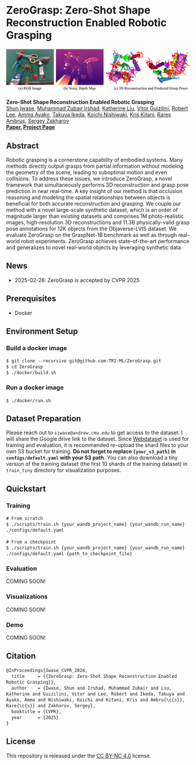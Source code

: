 # ZeroGrasp: Zero-Shot Shape Reconstruction Enabled Robotic Grasping

![ZeroGrasp](assets/teaser.png)

**Zero-Shot Shape Reconstruction Enabled Robotic Grasping**<br>
[Shun Iwase](https://sh8.io/#/),
[Muhammad Zubair Irshad](https://zubairirshad.com/),
[Katherine Liu](https://www.thekatherineliu.com/),
[Vitor Guizilini](https://vitorguizilini.weebly.com/),
[Robert Lee](https://www.linkedin.com/in/robert-lee-a8a98922b),
[Amma Ayako](),
[Takuya Ikeda](https://www.linkedin.com/in/takuya-ikeda-a66132190/),
[Koichi Nishiwaki](https://www.linkedin.com/in/knishiwaki/),
[Kris Kitani](https://kriskitani.github.io/),
[Rareș Ambruș](https://www.tri.global/about-us/dr-rares-ambrus),
[Sergey Zakharov](https://zakharos.github.io/)<br>
**[Paper](https://arxiv.org/abs/2403.14628), [Project Page](https://sh8.io/#/oct_mae)**

## Abstract

Robotic grasping is a cornerstone capability of embodied systems. Many methods directly output grasps from partial information without modeling the geometry of the scene, leading to suboptimal motion and even collisions. To address these issues, we introduce ZeroGrasp, a novel framework that simultaneously performs 3D reconstruction and grasp pose prediction in near real-time. A key insight of our method is that occlusion reasoning and modeling the spatial relationships between objects is beneficial for both accurate reconstruction and grasping. We couple our method with a novel large-scale synthetic dataset, which is an order of magnitude larger than existing datasets and comprises 1M photo-realistic images, high-resolution 3D reconstructions and 11.3B physically-valid grasp pose annotations for 12K objects from the Objaverse-LVIS dataset. We evaluate ZeroGrasp on the GraspNet-1B benchmark as well as through real-world robot experiments. ZeroGrasp achieves state-of-the-art performance and generalizes to novel real-world objects by leveraging synthetic data.

## News
- 2025-02-26: ZeroGrasp is accepted by CVPR 2025

## Prerequisites
- Docker

## Environment Setup

### Build a docker image

```
$ git clone --recursive git@github.com:TRI-ML/ZeroGrasp.git
$ cd ZeroGrasp
$ ./docker/build.sh
```

### Run a docker image

```
$ ./docker/run.sh
```

## Dataset Preparation


Please reach out to `siwase@andrew.cmu.edu` to get access to the dataset. I will share the Google drive link to the dataset. Since [Webdataset](https://github.com/webdataset/webdataset) is used for training and evaluation, it is recommended re-upload the shard files to your own S3 bucket for training. **Do not forget to replace `{your_s3_path}` in `configs/default.yaml` with your S3 path.** You can also download a tiny version of the training dataset (the first 10 shards of the training dataset) in `train_tiny` directory for visualization purposes.

## Quickstart

### Training

```
# From scratch
$ ./scripts/train.sh {your_wandb_project_name} {your_wandb_run_name} ./configs/default.yaml

# From a checkpoint
$ ./scripts/train.sh {your_wandb_project_name} {your_wandb_run_name} ./configs/default.yaml {path_to_checkpoint_file}
```

### Evaluation
COMING SOON!

### Visualizations
COMING SOON!

### Demo
COMING SOON!

## Citation
```
@InProceedings{Iwase_CVPR_2024,
  title     = {{ZeroGrasp: Zero-Shot Shape Reconstruction Enabled Robotic Grasping}},
  author    = {Iwase, Shun and Irshad, Muhammad Zubair and Liu, Katherine and Guizilini, Vitor and Lee, Robert and Ikeda, Takuya and Ayako, Amma and Nishiwaki, Koichi and Kitani, Kris and Ambru{\c{s}}, Rare{\c{s}} and Zakharov, Sergey},
  booktitle = {CVPR},
  year      = {2025}
}
```

## License
This repository is released under the [CC BY-NC 4.0](https://github.com/TRI-ML/OctMAE/blob/main/LICENSE.md) license.
